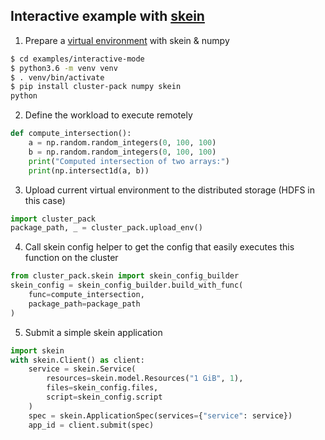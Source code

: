## Interactive example with [skein][skein]


1) Prepare a [virtual environment][virtual environment] with skein & numpy

```bash
$ cd examples/interactive-mode
$ python3.6 -m venv venv
$ . venv/bin/activate
$ pip install cluster-pack numpy skein
python
```

2) Define the workload to execute remotely

```python
def compute_intersection():
    a = np.random.random_integers(0, 100, 100)
    b = np.random.random_integers(0, 100, 100)
    print("Computed intersection of two arrays:")
    print(np.intersect1d(a, b))
```

3) Upload current virtual environment to the distributed storage (HDFS in this case)

```python
import cluster_pack
package_path, _ = cluster_pack.upload_env()
```

4) Call skein config helper to get the config that easily executes this function on the cluster

```python
from cluster_pack.skein import skein_config_builder
skein_config = skein_config_builder.build_with_func(
    func=compute_intersection,
    package_path=package_path
)
```

5) Submit a simple skein application

```python
import skein
with skein.Client() as client:
    service = skein.Service(
        resources=skein.model.Resources("1 GiB", 1),
        files=skein_config.files,
        script=skein_config.script
    )
    spec = skein.ApplicationSpec(services={"service": service})
    app_id = client.submit(spec)
```

[virtual environment]: https://docs.python.org/3/tutorial/venv.html
[skein]: https://jcrist.github.io/skein/quickstart.html
